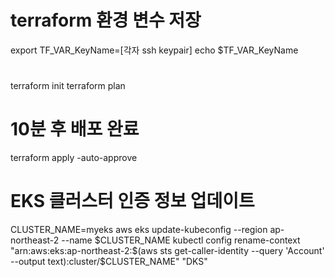 # terraform 환경 변수 저장
export TF_VAR_KeyName=[각자 ssh keypair]
echo $TF_VAR_KeyName

# 
terraform init
terraform plan

# 10분 후 배포 완료
terraform apply -auto-approve

# EKS 클러스터 인증 정보 업데이트
CLUSTER_NAME=myeks
aws eks update-kubeconfig --region ap-northeast-2 --name $CLUSTER_NAME
kubectl config rename-context "arn:aws:eks:ap-northeast-2:$(aws sts get-caller-identity --query 'Account' --output text):cluster/$CLUSTER_NAME" "DKS"
